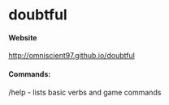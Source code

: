 doubtful
========

#### Website
http://omniscient97.github.io/doubtful

#### Commands:
/help - lists basic verbs and game commands